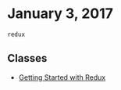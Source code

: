 # January 3, 2017

`redux`

## Classes

- [Getting Started with Redux](https://egghead.io/courses/getting-started-with-redux)
